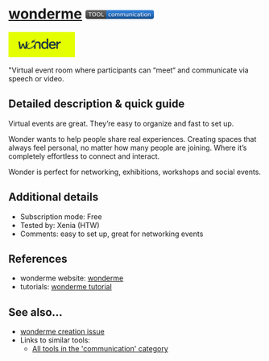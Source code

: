 # [wonderme](https://www.wonder.me/) [<img src="images/communication.png" align="bottom">](https://github.com/e-CLOSE/Toolbox/issues?q=label%3A01_TOOL+label%3Acommunication)

[<img src="images/wonder.png" align="bottom" height="50" alt="wonder Logo">](https://wonder.me/)


"Virtual event room where participants can “meet“ and communicate via speech or video.


## Detailed description & quick guide

Virtual events are great. They’re easy to organize and fast to set up.

Wonder wants to help people share real experiences. Creating spaces that always feel personal, no matter how many people are joining. Where it’s completely effortless to connect and interact.

Wonder is perfect for networking, exhibitions, workshops and social events.


## Additional details

- Subscription mode: Free
- Tested by: Xenia (HTW)
- Comments: easy to set up, great for networking events


## References

- wonderme website: [wonderme](https://wonder.me/)
- tutorials: [wonderme tutorial](https://www.youtube.com/c/Wonderspace/videos)


## See also...

- [wonderme creation issue](https://github.com/e-CLOSE/Toolbox/issues/176)
- Links to similar tools:
  - [All tools in the 'communication' category](https://github.com/e-CLOSE/Toolbox/issues?q=label%3A01_TOOL+label%3Acommunication)
